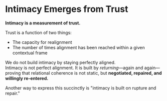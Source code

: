 # Intimacy Emerges from Trust

**Intimacy is a measurement of trust.**  

Trust is a function of two things:

- The capacity for realignment  
- The number of times alignment has been reached within a given contextual frame

We do not build intimacy by staying perfectly aligned.  
Intimacy is not perfect alignment. It is built by *returning*—again and again—proving
that relational coherence is not static, but **negotiated, repaired, and willingly re-entered.**

Another way to express this succinctly is "intimacy is built on rupture and repair."

